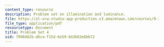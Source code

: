 ```yaml
---
content_type: resource
description: Problem set on illumination and luminance.
file: https://ol-ocw-studio-app-production.s3.amazonaws.com/courses/9-35-sensation-and-perception-spring-2009/7090482bd6caf15d6e59643b62e8bb72_MIT9_35s09_pset04.pdf
file_type: application/pdf
resourcetype: Document
title: Problem Set 4
uid: 7090482b-d6ca-f15d-6e59-643b62e8bb72
---
```

